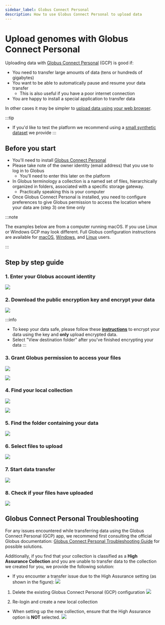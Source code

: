 ```yaml
---
sidebar_label: Globus Connect Personal
description: How to use Globus Connect Personal to upload data
---
```


# Upload genomes with Globus Connect Personal

Uploading data with [Globus Connect
Personal](https://www.globus.org/globus-connect-personal) (GCP) is good if:

* You need to transfer large amounts of data (tens or hundreds of gigabytes)
* You want to be able to automatically pause and resume your data transfer
  * This is also useful if you have a poor internet connection
* You are happy to install a special application to transfer data

In other cases it may be simpler to [upload data using your web browser](web.md).

:::tip
* If you'd like to test the platform we recommend using a [small synthetic dataset](../data.md) we provide
:::

## Before you start

* You'll need to install [Globus Connect
Personal](https://www.globus.org/globus-connect-personal)
* Please take note of the owner identity (email address) that you use to log in to
Globus
  * You'll need to enter this later on the platform
* In Globus terminology a collection is a named set of files, hierarchically
organized in folders, associated with a specific storage gateway.
  * Practically speaking this is your computer
* Once Globus Connect Personal is installed, you need to configure preferences to
give Globus permission to access the location where your data are (step 3) one time only

:::note

The examples below are from a computer running macOS. If you use Linux or
Windows GCP may look different. Full Globus configuration instructions are
available for
[macOS](https://docs.globus.org/how-to/globus-connect-personal-mac/#configuration),
[Windows](https://docs.globus.org/how-to/globus-connect-personal-windows/#configuration),
and [Linux](https://docs.globus.org/how-to/globus-connect-personal-linux/)
users.

:::

## Step by step guide

### 1. Enter your Globus account identity

![](/img/web-upload/screen-1.png)

### 2. Download the public encryption key and encrypt your data
![](/img/web-upload/screen-2.png)

:::info
* To keep your data safe, please follow these [**instructions**](./../../category/encrypt/) to encrypt your data using the key and **only** upload encrypted data.
* Select "View destination folder" after you've finished encrypting your data
:::


### 3. Grant Globus permission to access your files

![](/img/app-upload/screen-3.png)

![](/img/app-upload/screen-5.png)

### 4. Find your local collection

![](/img/app-upload/screen-6.png)

![](/img/app-upload/screen-7.png)

### 5. Find the folder containing your data

![](/img/app-upload/screen-8.png)

### 6. Select files to upload

![](/img/app-upload/screen-9.png)

### 7. Start data transfer

![](/img/app-upload/screen-10.png)

### 8. Check if your files have uploaded

![](/img/app-upload/screen-11.png)

## Globus Connect Personal Troubleshooting

For any issues encountered while transferring data using the Globus Connect Personal (GCP) app, we recommend first consulting the official Globus documentation: [Globus Connect Personal Troubleshooting Guide](https://docs.globus.org/globus-connect-personal/troubleshooting-guide/#troubleshooting_problems_accessing_a_file_directory_or_removable_drive) for possible solutions.

Additionally, if you find that your collection is classified as a **High Assurance Collection** and you are unable to transfer data to the collection we created for you, we provide the following solution:

* If you encounter a transfer issue due to the High Assurance setting (as shown in the figure):
  ![](/img/app-upload/screen-12.png)
1. Delete the existing Globus Connect Personal (GCP) configuration
  ![](/img/app-upload/screen-13.png)

2. Re-login and create a new local collection

  * When setting up the new collection, ensure that the High Assurance option is **NOT** selected.
  ![](/img/app-upload/screen-14.png)
